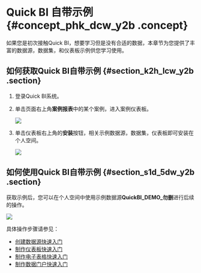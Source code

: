 # Quick BI 自带示例 {#concept_phk_dcw_y2b .concept}

如果您是初次接触Quick BI，想要学习但是没有合适的数据，本章节为您提供了丰富的数据源，数据集，和仪表板示例供您学习使用。

## 如何获取Quick BI自带示例 {#section_k2h_lcw_y2b .section}

1.  登录Quick BI系统。
2.  单击页面右上角**案例报表**中的某个案例，进入案例仪表板。

    ![](http://static-aliyun-doc.oss-cn-hangzhou.aliyuncs.com/assets/img/18868/155324628710661_zh-CN.png)

3.  单击仪表板右上角的**安装**按钮，相关示例数据源，数据集，仪表板即可安装在个人空间。

    ![](http://static-aliyun-doc.oss-cn-hangzhou.aliyuncs.com/assets/img/18868/155324628710662_zh-CN.png)


## 如何使用Quick BI自带示例 {#section_s1d_5dw_y2b .section}

获取示例后，您可以在个人空间中使用示例数据源**QuickBI\_DEMO\_勿删**进行后续的操作。

![](http://static-aliyun-doc.oss-cn-hangzhou.aliyuncs.com/assets/img/18868/155324628810663_zh-CN.png)

具体操作步骤请参见：

-   [创建数据源快速入门](cn.zh-CN/快速入门/准备工作/创建数据源快速入门.md)
-   [制作仪表板快速入门](cn.zh-CN/快速入门/快速制作报表/制作仪表板快速入门.md)
-   [制作电子表格快速入门](cn.zh-CN/快速入门/快速制作报表/制作电子表格快速入门.md)
-   [制作数据门户快速入门](cn.zh-CN/快速入门/快速制作报表/制作数据门户快速入门.md)

